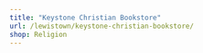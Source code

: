 ```yaml
---
title: "Keystone Christian Bookstore"
url: /lewistown/keystone-christian-bookstore/
shop: Religion
---
```

